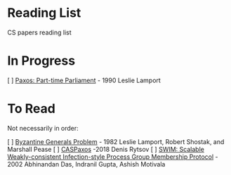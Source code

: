 # Reading List
CS papers reading list

# In Progress

[ ] [Paxos: Part-time Parliament](https://research.microsoft.com/en-us/um/people/lamport/pubs/lamport-paxos.pdf) - 1990 Leslie Lamport

# To Read
Not necessarily in order:

[ ] [Byzantine Generals Problem](https://research.microsoft.com/en-us/um/people/lamport/pubs/byz.pdf) - 1982 Leslie Lamport, Robert Shostak, and Marshall Pease
[ ] [CASPaxos](https://arxiv.org/pdf/1802.07000v3.pdf) -2018 Denis Rytsov
[ ] [SWIM: Scalable Weakly-consistent Infection-style Process Group Membership Protocol](https://pdfs.semanticscholar.org/8712/3307869ac84fc16122043a4a313604bd948f.pdf) - 2002 Abhinandan Das, Indranil Gupta, Ashish Motivala